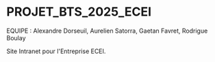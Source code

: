 # PROJET_BTS_2025_ECEI

EQUIPE : Alexandre Dorseuil, Aurelien Satorra, Gaetan Favret, Rodrigue Boulay

Site Intranet pour l'Entreprise ECEI.